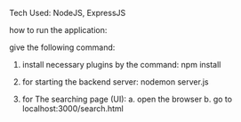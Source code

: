 Tech Used: NodeJS, ExpressJS

how to run the application:

give the following command:

1. install necessary plugins by the command: npm install 

2. for starting the backend server: nodemon server.js

3. for The searching page (UI):
            a. open the browser
            b. go to localhost:3000/search.html